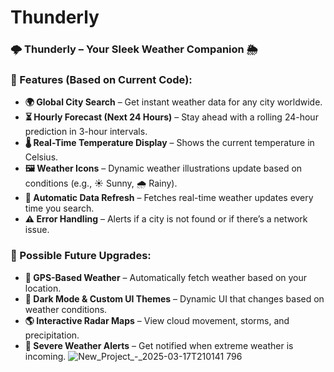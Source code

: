 # Thunderly

### **🌩️ Thunderly – Your Sleek Weather Companion 🌦️**  

### **🌟 Features (Based on Current Code):**  

- **🌍 Global City Search** – Get instant weather data for any city worldwide.  
- **⏳ Hourly Forecast (Next 24 Hours)** – Stay ahead with a rolling 24-hour prediction in 3-hour intervals.  
- **🌡️ Real-Time Temperature Display** – Shows the current temperature in Celsius.  
- **🖼️ Weather Icons** – Dynamic weather illustrations update based on conditions (e.g., ☀️ Sunny, 🌧️ Rainy).  
- **🔄 Automatic Data Refresh** – Fetches real-time weather updates every time you search.  
- **⚠️ Error Handling** – Alerts if a city is not found or if there’s a network issue.  

### **🚀 Possible Future Upgrades:**  
- **📍 GPS-Based Weather** – Automatically fetch weather based on your location.  
- **🎨 Dark Mode & Custom UI Themes** – Dynamic UI that changes based on weather conditions.  
- **🌎 Interactive Radar Maps** – View cloud movement, storms, and precipitation.  
- **📢 Severe Weather Alerts** – Get notified when extreme weather is incoming.
![New_Project_-_2025-03-17T210141 796](https://github.com/user-attachments/assets/ae0c0698-67b4-4f10-a098-630ecdac251e)
